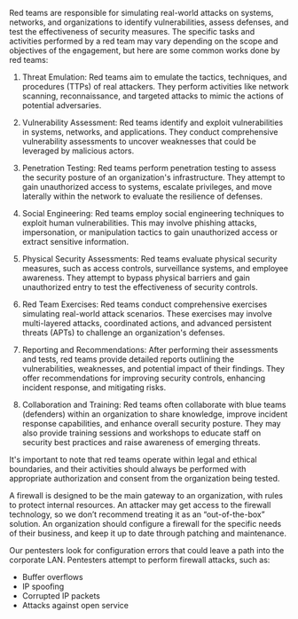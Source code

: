 Red teams are responsible for simulating real-world attacks on systems, networks, and organizations to identify vulnerabilities, assess defenses, and test the effectiveness of security measures. The specific tasks and activities performed by a red team may vary depending on the scope and objectives of the engagement, but here are some common works done by red teams:

1. Threat Emulation: Red teams aim to emulate the tactics, techniques, and procedures (TTPs) of real attackers. They perform activities like network scanning, reconnaissance, and targeted attacks to mimic the actions of potential adversaries.

2. Vulnerability Assessment: Red teams identify and exploit vulnerabilities in systems, networks, and applications. They conduct comprehensive vulnerability assessments to uncover weaknesses that could be leveraged by malicious actors.

3. Penetration Testing: Red teams perform penetration testing to assess the security posture of an organization's infrastructure. They attempt to gain unauthorized access to systems, escalate privileges, and move laterally within the network to evaluate the resilience of defenses.

4. Social Engineering: Red teams employ social engineering techniques to exploit human vulnerabilities. This may involve phishing attacks, impersonation, or manipulation tactics to gain unauthorized access or extract sensitive information.

5. Physical Security Assessments: Red teams evaluate physical security measures, such as access controls, surveillance systems, and employee awareness. They attempt to bypass physical barriers and gain unauthorized entry to test the effectiveness of security controls.

6. Red Team Exercises: Red teams conduct comprehensive exercises simulating real-world attack scenarios. These exercises may involve multi-layered attacks, coordinated actions, and advanced persistent threats (APTs) to challenge an organization's defenses.

7. Reporting and Recommendations: After performing their assessments and tests, red teams provide detailed reports outlining the vulnerabilities, weaknesses, and potential impact of their findings. They offer recommendations for improving security controls, enhancing incident response, and mitigating risks.

8. Collaboration and Training: Red teams often collaborate with blue teams (defenders) within an organization to share knowledge, improve incident response capabilities, and enhance overall security posture. They may also provide training sessions and workshops to educate staff on security best practices and raise awareness of emerging threats.

It's important to note that red teams operate within legal and ethical boundaries, and their activities should always be performed with appropriate authorization and consent from the organization being tested.


A firewall is designed to be the main gateway to an organization, with rules to protect internal resources. An attacker may get access to the firewall technology, so we don’t recommend treating it as an “out-of-the-box” solution. An organization should configure a firewall for the specific needs of their business, and keep it up to date through patching and maintenance.

Our pentesters look for configuration errors that could leave a path into the corporate LAN. Pentesters attempt to perform firewall attacks, such as:

- Buffer overflows
- IP spoofing
- Corrupted IP packets
- Attacks against open service